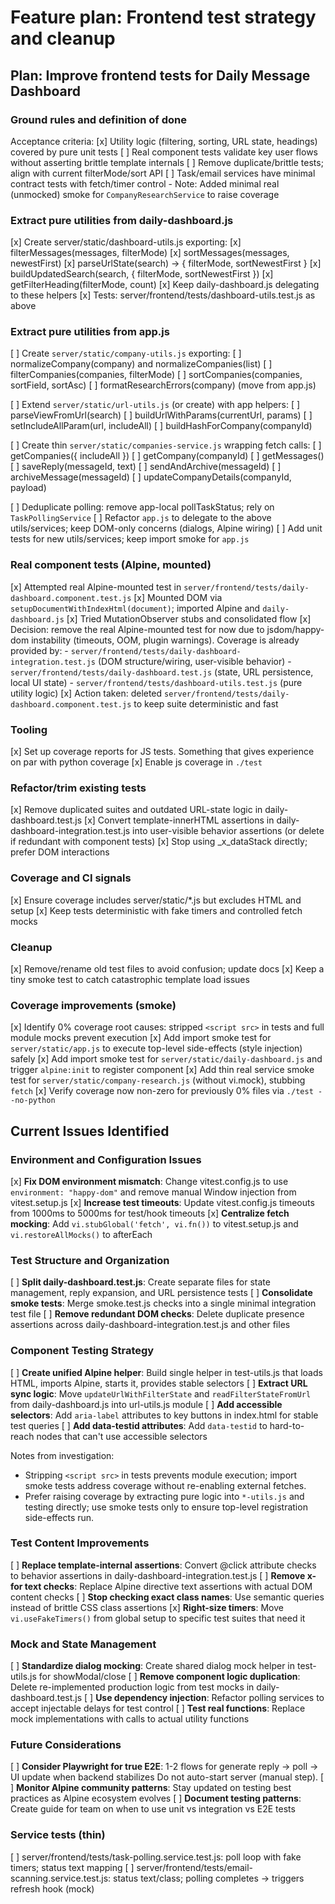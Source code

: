 # Feature plan: Frontend test strategy and cleanup

## Plan: Improve frontend tests for Daily Message Dashboard

### Ground rules and definition of done


Acceptance criteria:
[x] Utility logic (filtering, sorting, URL state, headings) covered by pure unit tests
[ ] Real component tests validate key user flows without asserting brittle template internals
[ ] Remove duplicate/brittle tests; align with current filterMode/sort API
[ ] Task/email services have minimal contract tests with fetch/timer control
    - Note: Added minimal real (unmocked) smoke for `CompanyResearchService` to raise coverage

### Extract pure utilities from daily-dashboard.js
[x] Create server/static/dashboard-utils.js exporting:
[x] filterMessages(messages, filterMode)
[x] sortMessages(messages, newestFirst)
[x] parseUrlState(search) → { filterMode, sortNewestFirst }
[x] buildUpdatedSearch(search, { filterMode, sortNewestFirst })
[x] getFilterHeading(filterMode, count)
[x] Keep daily-dashboard.js delegating to these helpers
[x] Tests: server/frontend/tests/dashboard-utils.test.js as above

### Extract pure utilities from app.js
[ ] Create `server/static/company-utils.js` exporting:
[ ] normalizeCompany(company) and normalizeCompanies(list)
[ ] filterCompanies(companies, filterMode)
[ ] sortCompanies(companies, sortField, sortAsc)
[ ] formatResearchErrors(company) (move from app.js)

[ ] Extend `server/static/url-utils.js` (or create) with app helpers:
[ ] parseViewFromUrl(search)
[ ] buildUrlWithParams(currentUrl, params)
[ ] setIncludeAllParam(url, includeAll)
[ ] buildHashForCompany(companyId)

[ ] Create thin `server/static/companies-service.js` wrapping fetch calls:
[ ] getCompanies({ includeAll })
[ ] getCompany(companyId)
[ ] getMessages()
[ ] saveReply(messageId, text)
[ ] sendAndArchive(messageId)
[ ] archiveMessage(messageId)
[ ] updateCompanyDetails(companyId, payload)

[ ] Deduplicate polling: remove app-local pollTaskStatus; rely on `TaskPollingService`
[ ] Refactor `app.js` to delegate to the above utils/services; keep DOM-only concerns (dialogs, Alpine wiring)
[ ] Add unit tests for new utils/services; keep import smoke for `app.js`

### Real component tests (Alpine, mounted)
[x] Attempted real Alpine-mounted test in `server/frontend/tests/daily-dashboard.component.test.js`
[x] Mounted DOM via `setupDocumentWithIndexHtml(document)`; imported Alpine and `daily-dashboard.js`
[x] Tried MutationObserver stubs and consolidated flow
[x] Decision: remove the real Alpine-mounted test for now due to jsdom/happy-dom instability (timeouts, OOM, plugin warnings). Coverage is already provided by:
    - `server/frontend/tests/daily-dashboard-integration.test.js` (DOM structure/wiring, user-visible behavior)
    - `server/frontend/tests/daily-dashboard.test.js` (state, URL persistence, local UI state)
    - `server/frontend/tests/dashboard-utils.test.js` (pure utility logic)
[x] Action taken: deleted `server/frontend/tests/daily-dashboard.component.test.js` to keep suite deterministic and fast


### Tooling

[x] Set up coverage reports for JS tests. Something that gives experience on par with python coverage
[x] Enable js coverage in `./test`


### Refactor/trim existing tests
[x] Remove duplicated suites and outdated URL-state logic in daily-dashboard.test.js
[x] Convert template-innerHTML assertions in daily-dashboard-integration.test.js into user-visible behavior assertions (or delete if redundant with component tests)
[x] Stop using _x_dataStack directly; prefer DOM interactions

### Coverage and CI signals
[x] Ensure coverage includes server/static/*.js but excludes HTML and setup
[x] Keep tests deterministic with fake timers and controlled fetch mocks

### Cleanup
[x] Remove/rename old test files to avoid confusion; update docs
[x] Keep a tiny smoke test to catch catastrophic template load issues

### Coverage improvements (smoke)
[x] Identify 0% coverage root causes: stripped `<script src>` in tests and full module mocks prevent execution
[x] Add import smoke test for `server/static/app.js` to execute top-level side-effects (style injection) safely
[x] Add import smoke test for `server/static/daily-dashboard.js` and trigger `alpine:init` to register component
[x] Add thin real service smoke test for `server/static/company-research.js` (without vi.mock), stubbing `fetch`
[x] Verify coverage now non-zero for previously 0% files via `./test --no-python`

## Current Issues Identified

### Environment and Configuration Issues
[x] **Fix DOM environment mismatch**: Change vitest.config.js to use `environment: "happy-dom"` and remove manual Window injection from vitest.setup.js
[x] **Increase test timeouts**: Update vitest.config.js timeouts from 1000ms to 5000ms for test/hook timeouts
[x] **Centralize fetch mocking**: Add `vi.stubGlobal('fetch', vi.fn())` to vitest.setup.js and `vi.restoreAllMocks()` to afterEach

### Test Structure and Organization
[ ] **Split daily-dashboard.test.js**: Create separate files for state management, reply expansion, and URL persistence tests
[ ] **Consolidate smoke tests**: Merge smoke.test.js checks into a single minimal integration test file
[ ] **Remove redundant DOM checks**: Delete duplicate presence assertions across daily-dashboard-integration.test.js and other files

### Component Testing Strategy
[ ] **Create unified Alpine helper**: Build single helper in test-utils.js that loads HTML, imports Alpine, starts it, provides stable selectors
[ ] **Extract URL sync logic**: Move `updateUrlWithFilterState` and `readFilterStateFromUrl` from daily-dashboard.js into url-utils.js module
[ ] **Add accessible selectors**: Add `aria-label` attributes to key buttons in index.html for stable test queries
[ ] **Add data-testid attributes**: Add `data-testid` to hard-to-reach nodes that can't use accessible selectors

Notes from investigation:
- Stripping `<script src>` in tests prevents module execution; import smoke tests address coverage without re-enabling external fetches.
- Prefer raising coverage by extracting pure logic into `*-utils.js` and testing directly; use smoke tests only to ensure top-level registration side-effects run.

### Test Content Improvements
[ ] **Replace template-internal assertions**: Convert @click attribute checks to behavior assertions in daily-dashboard-integration.test.js
[ ] **Remove x-for text checks**: Replace Alpine directive text assertions with actual DOM content checks
[ ] **Stop checking exact class names**: Use semantic queries instead of brittle CSS class assertions
[x] **Right-size timers**: Move `vi.useFakeTimers()` from global setup to specific test suites that need it

### Mock and State Management
[ ] **Standardize dialog mocking**: Create shared dialog mock helper in test-utils.js for showModal/close
[ ] **Remove component logic duplication**: Delete re-implemented production logic from test mocks in daily-dashboard.test.js
[ ] **Use dependency injection**: Refactor polling services to accept injectable delays for test control
[ ] **Test real functions**: Replace mock implementations with calls to actual utility functions

### Future Considerations
[ ] **Consider Playwright for true E2E**: 1-2 flows for generate reply → poll → UI update when backend stabilizes
Do not auto-start server (manual step).
[ ] **Monitor Alpine community patterns**: Stay updated on testing best practices as Alpine ecosystem evolves
[ ] **Document testing patterns**: Create guide for team on when to use unit vs integration vs E2E tests


### Service tests (thin)
[ ] server/frontend/tests/task-polling.service.test.js: poll loop with fake timers; status text mapping
[ ] server/frontend/tests/email-scanning.service.test.js: status text/class; polling completes → triggers refresh hook (mock)
